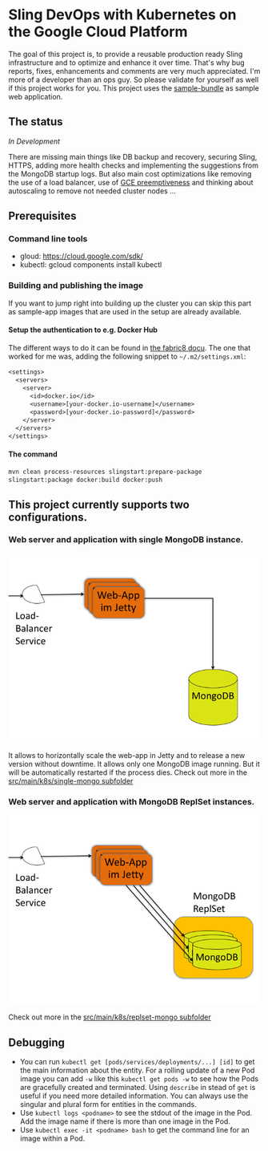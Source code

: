 
# Sling DevOps with Kubernetes on the Google Cloud Platform
The goal of this project is, to provide a reusable production ready Sling infrastructure and to optimize and enhance it over time.
That's why bug reports, fixes, enhancements and comments are very much appreciated.
I'm more of a developer than an ops guy. So please validate for yourself as well if this project works for you.
This project uses the [sample-bundle](https://github.com/sandroboehme/sling-devops-experiments/tree/master/sample-bundle) as sample web application.

## The status
*In Development*

There are missing main things like DB backup and recovery, securing Sling, HTTPS, adding more health checks and implementing the suggestions from the MongoDB startup logs. But also main cost optimizations like removing the use of a load balancer, use of [GCE preemptiveness](https://cloud.google.com/compute/docs/instances/preemptible) and thinking about autoscaling to remove not needed cluster nodes ...

## Prerequisites

### Command line tools
- gloud: 
https://cloud.google.com/sdk/
- kubectl: 
gcloud components install kubectl

### Building and publishing the image
If you want to jump right into building up the cluster you can skip this part as sample-app images that are used in the setup are already available.

#### Setup the authentication to e.g. Docker Hub
The different ways to do it can be found in [the fabric8 docu](https://dmp.fabric8.io/#authentication). The one that worked for me was, adding the following snippet to `~/.m2/settings.xml`:
```
<settings>
  <servers>
    <server>
      <id>docker.io</id>
      <username>[your-docker.io-username]</username>
      <password>[your-docker.io-password]</password>
    </server>
  </servers>
</settings>
```

#### The command 
    mvn clean process-resources slingstart:prepare-package slingstart:package docker:build docker:push

## This project currently supports two configurations.
### Web server and application with single MongoDB instance. 
![Single Mongo](src/main/docu/k8s-example/Folie1.png)

It allows to horizontally scale the web-app in Jetty and to release a new version without downtime. It allows only one MongoDB image running. But it will be automatically restarted if the process dies. Check out more in the [src/main/k8s/single-mongo subfolder](src/main/k8s/single-mongo/README.md)

### Web server and application with MongoDB ReplSet instances.
![Repl Set Mongo](src/main/docu/k8s-example/Folie2.png)

Check out more in the [src/main/k8s/replset-mongo subfolder](src/main/k8s/replset-mongo/README.md)

## Debugging
* You can run `kubectl get [pods/services/deployments/...] [id]` to get the main information about the entity. For a rolling update of a new Pod image you can add `-w` like this `kubectl get pods -w` to see how the Pods are gracefully created and terminated. Using `describe` in stead of `get` is useful if you need more detailed information. You can always use the singular and plural form for entities in the commands. 
* Use `kubectl logs <podname>` to see the stdout of the image in the Pod. Add the image name if there is more than one image in the Pod.
* Use `kubectl exec -it <podname> bash` to get the command line for an image within a Pod.
